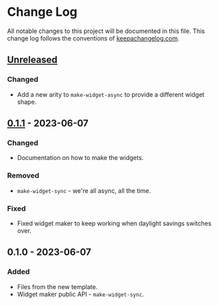 # Change Log
All notable changes to this project will be documented in this file. This change log follows the conventions of [keepachangelog.com](http://keepachangelog.com/).

## [Unreleased]
### Changed
- Add a new arity to `make-widget-async` to provide a different widget shape.

## [0.1.1] - 2023-06-07
### Changed
- Documentation on how to make the widgets.

### Removed
- `make-widget-sync` - we're all async, all the time.

### Fixed
- Fixed widget maker to keep working when daylight savings switches over.

## 0.1.0 - 2023-06-07
### Added
- Files from the new template.
- Widget maker public API - `make-widget-sync`.

[Unreleased]: https://sourcehost.site/your-name/snake/compare/0.1.1...HEAD
[0.1.1]: https://sourcehost.site/your-name/snake/compare/0.1.0...0.1.1
